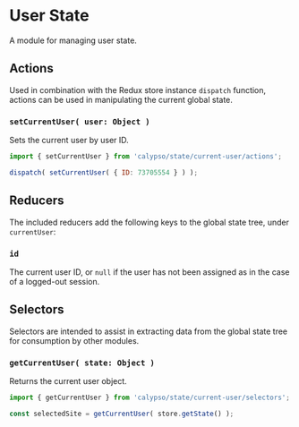 # User State

A module for managing user state.

## Actions

Used in combination with the Redux store instance `dispatch` function, actions can be used in manipulating the current global state.

### `setCurrentUser( user: Object )`

Sets the current user by user ID.

```js
import { setCurrentUser } from 'calypso/state/current-user/actions';

dispatch( setCurrentUser( { ID: 73705554 } ) );
```

## Reducers

The included reducers add the following keys to the global state tree, under `currentUser`:

### `id`

The current user ID, or `null` if the user has not been assigned as in the case of a logged-out session.

## Selectors

Selectors are intended to assist in extracting data from the global state tree for consumption by other modules.

### `getCurrentUser( state: Object )`

Returns the current user object.

```js
import { getCurrentUser } from 'calypso/state/current-user/selectors';

const selectedSite = getCurrentUser( store.getState() );
```
